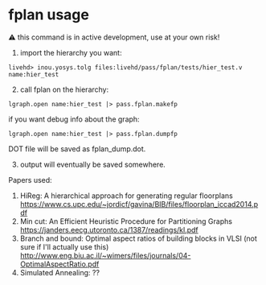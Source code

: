 # fplan usage

:warning: this command is in active development, use at your own risk!

1. import the hierarchy you want:
```
livehd> inou.yosys.tolg files:livehd/pass/fplan/tests/hier_test.v name:hier_test
```

2. call fplan on the hierarchy:
```
lgraph.open name:hier_test |> pass.fplan.makefp
```
if you want debug info about the graph:
```
lgraph.open name:hier_test |> pass.fplan.dumpfp
```
DOT file will be saved as fplan_dump.dot.

3. output will eventually be saved somewhere.

Papers used:
1. HiReg: A hierarchical approach for generating regular floorplans
   https://www.cs.upc.edu/~jordicf/gavina/BIB/files/floorplan_iccad2014.pdf
2. Min cut: An Efficient Heuristic Procedure for Partitioning Graphs
   https://janders.eecg.utoronto.ca/1387/readings/kl.pdf
3. Branch and bound: Optimal aspect ratios of building blocks in VLSI (not sure if I'll actually use this)
   http://www.eng.biu.ac.il/~wimers/files/journals/04-OptimalAspectRatio.pdf
4. Simulated Annealing: ??
   